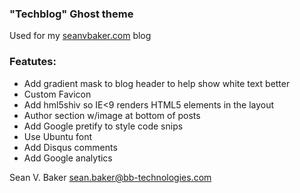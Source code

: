 ### "Techblog" Ghost theme

Used for my [seanvbaker.com](http://seanvbaker.com) blog

### Featutes:

* Add gradient mask to blog header to help show white text better
* Custom Favicon
* Add hml5shiv so IE<9 renders HTML5 elements in the layout
* Author section w/image at bottom of posts
* Add Google pretify to style code snips
* Use Ubuntu font
* Add Disqus comments
* Add Google analytics

Sean V. Baker
sean.baker@bb-technologies.com
